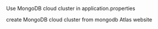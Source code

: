 Use MongoDB cloud cluster in application.properties

create MongoDB cloud cluster from mongodb Atlas website 
